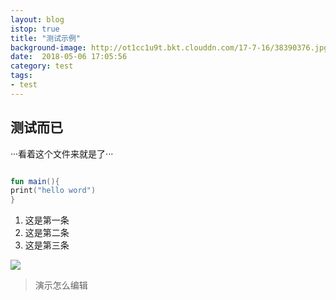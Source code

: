 ```yaml
---
layout: blog
istop: true
title: "测试示例"
background-image: http://ot1cc1u9t.bkt.clouddn.com/17-7-16/38390376.jpg
date:  2018-05-06 17:05:56
category: test
tags:
- test
---
```


## 测试而已  

···看着这个文件来就是了···

```kotlin

fun main(){
print("hello word")
}
```

1. 这是第一条
2. 这是第二条
3. 这是第三条

![](http://cdn.townwang.cn/FvzLDUJRaa79RHe4--SxNy5u240G)

> 演示怎么编辑


